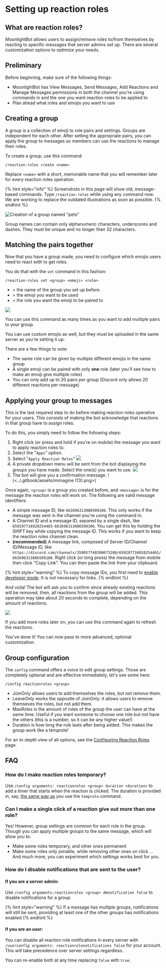 # Setting up reaction roles

## What are reaction roles?

MoonlightBot allows users to assign/remove roles to/from themselves by reacting to specific messages that server admins set up. There are several customization options to optimize your needs.

## Preliminary

Before beginning, make sure of the following things:

* MoonlightBot has View Messages, Send Messages, Add Reactions and Manage Messages permissions in both the channel you're using commands in and the one you want reaction roles to be applied to
* Plan ahead what roles and emojis you want to use

## Creating a group

A group is a collection of emoji to role pairs and settings. Groups are independent for each other. After setting the appropriate pairs, you can apply the group to messages so members can use the reactions to manage their roles.

To create a group, use this command:

```
/reaction-roles create <name>
```

Replace `<name>` with a short, memorable name that you will remember later for every reaction roles operation.

{% hint style="info" %}
Screenshots in this page will show old, message-based commands. Type `/reaction-roles` while using any command now. We are working to replace the outdated illustrations as soon as possible.
{% endhint %}

![Creation of a group named "pets"](<../.gitbook/assets/immagine (9).png>)

Group names can contain only alphanumeric characters, underscores and dashes. They must be unique and no longer than 32 characters.

## Matching the pairs together

Now that you have a group made, you need to configure which emojis users need to react with to get roles.

You do that with the `set` command in this fashion:

```
/reaction-roles set <group> <emoji> <role>
```

* <group> = the name of the group you set up before.
* <emoji> = the emoji you want to be used
* <role> = the role you want the emoji to be paired to

![](<../.gitbook/assets/immagine (10).png>)

You can use this command as many times as you want to add multiple pairs to your group.

<!-- !(<../.gitbook/assets/immagine (11).png>) -->

You can use custom emojis as well, but they must be uploaded in the same server as you're setting it up.

There are a few things to note:

* The same role can be given by multiple different emojis in the same group
* A single emoji can be paired with only **one** role (later you'll see how to make an emoji give multiple roles)
* You can only add up to 20 pairs per group (Discord only allows 20 different reactions per message)

## Applying your group to messages

This is the last required step to do before making reaction roles operative for your users. This consists of making the bot acknowledge that reactions in that group have to assign roles.

To do this, you simply need to follow the following steps:

1. Right click (or press and hold if you're on mobile) the message you want to apply reaction roles to.
2. Select the "`Apps`" option.
3. Select "`Apply Reaction Roles`" ![](<../.gitbook/assets/immagine (11).png>)
4. A private dropdown menu will be sent from the bot displaying the groups you have made. Select the one(s) you want to use. ![](<../.gitbook/assets/immagine (12).png>)
5. The bot will give you a confirmation message. !(<../.gitbook/assets/immagine (13).png>)

Once again, `<group>` is a group you created before, and `<message>` is for the message the reaction roles will work on. The following are valid message identifiers:

* A simple message ID, like `663696313086509106`. This only works if the message was sent in the channel you're using the command in.
* A Channel ID and a message ID, separed by a single dash, like `659297716920254465-663696313086509106`. You can get this by holding the SHIFT key while copying the message ID. This works if you want to keep the reaction roles channel clean.
* **(recommended)** A message link, composed of Server ID/Channel ID/Message ID, like `https://discord.com/channels/359057740200673280/659297716920254465/663696313086509106`. Right click (or long press) the message from mobile then click "Copy Link". You can then paste the link from your clipboard.

{% hint style="warning" %}
To copy message IDs, you first need to [enable developer mode](../advanced/developer-mode.md). It is not necessary for links.
{% endhint %}

And voila! The bot will ask you to confirm since already existing reactions will be removed, then, all reactions from the group will be added. This operation may take about 20 seconds to complete, depending on the amount of reactions.

![](<../.gitbook/assets/immagine (13).png>)

If you add more roles later on, you can use this command again to refresh the reactions.

You've done it! You can now pass to more advanced, optional customization.

## Group configuration

The `config` command offers a voice to edit group settings. Those are completely optional and are effective immediately, let's see some here:

```
/config reactionroles <group>
```

* JoinOnly allows users to add themselves the roles, but not remove them.
* LeaveOnly works the opposite of JoinOnly: it allows users to remove themseves the roles, but not add them.
* MaxRoles is the amount of roles of the group the user can have at the same time. Useful if you want someone to choose one role but not have the others (this is a number, so it can be any higher value!)
* Duration is how long the role lasts after being added. This makes the group work like a temprole!

For an in-depth view of all options, see the [Configuring Reaction Roles](../admin-commands/config/configuring-reaction-roles.md) page.

## FAQ

### How do I make reaction roles temporary?

Use `/config arguments: reactionroles <group> duration <duration>` to add a timer that starts when the reaction is clicked. The duration is provided in, say, [the same way as](arguments.md#durations) you use the `temprole` command.

### Can I make a single click of a reaction give out more than one role?

Yes! However, group settings are common for each role in the group. Though you can apply multiple groups to the same message, which will allow you to:

- Make some roles temporary, and other ones permanent
- Make some roles only joinable, while removing other ones on click
... And much more, you can experiment which settings works best for you.

### How do I disable notifications that are sent to the user?

#### If you are a server admin:

Use `/config arguments:reactionroles <group> dmnotification false` to disable notifications for a group.

{% hint style="warning" %}
If a message has multiple groups, notifications will still be sent, providing at least one of the other groups has notifications enabled
{% endhint %}

#### If you are an user:

You can disable all reaction role notifications in every server with `/userconfig arguments: reactionrolenotifications false` for your account. This will take precedence over server settings regardless.

You can re-enable both at any time replacing `false` with `true`.
